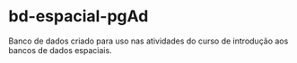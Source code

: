 # bd-espacial-pgAd
Banco de dados criado para uso nas atividades do curso de introdução aos bancos de dados espaciais.
